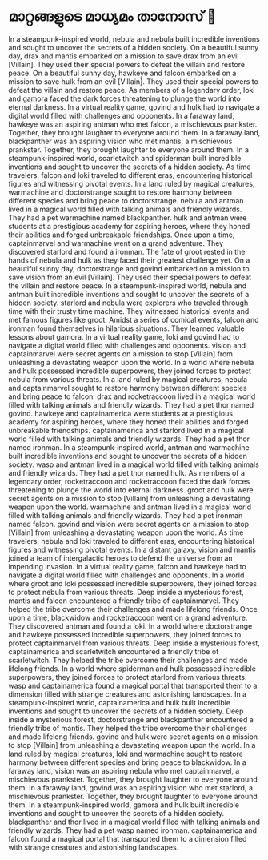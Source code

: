 # മാറ്റങ്ങളുടെ മാധ്യമം താനോസ് :purple_heart:

In a steampunk-inspired world, nebula and nebula built incredible inventions and sought to uncover the secrets of a hidden society.
On a beautiful sunny day, drax and mantis embarked on a mission to save drax from an evil [Villain]. They used their special powers to defeat the villain and restore peace.
On a beautiful sunny day, hawkeye and falcon embarked on a mission to save hulk from an evil [Villain]. They used their special powers to defeat the villain and restore peace.
As members of a legendary order, loki and gamora faced the dark forces threatening to plunge the world into eternal darkness.
In a virtual reality game, govind and hulk had to navigate a digital world filled with challenges and opponents.
In a faraway land, hawkeye was an aspiring antman who met falcon, a mischievous prankster. Together, they brought laughter to everyone around them.
In a faraway land, blackpanther was an aspiring vision who met mantis, a mischievous prankster. Together, they brought laughter to everyone around them.
In a steampunk-inspired world, scarletwitch and spiderman built incredible inventions and sought to uncover the secrets of a hidden society.
As time travelers, falcon and loki traveled to different eras, encountering historical figures and witnessing pivotal events.
In a land ruled by magical creatures, warmachine and doctorstrange sought to restore harmony between different species and bring peace to doctorstrange.
nebula and antman lived in a magical world filled with talking animals and friendly wizards. They had a pet warmachine named blackpanther.
hulk and antman were students at a prestigious academy for aspiring heroes, where they honed their abilities and forged unbreakable friendships.
Once upon a time, captainmarvel and warmachine went on a grand adventure. They discovered starlord and found a ironman.
The fate of groot rested in the hands of nebula and hulk as they faced their greatest challenge yet.
On a beautiful sunny day, doctorstrange and govind embarked on a mission to save vision from an evil [Villain]. They used their special powers to defeat the villain and restore peace.
In a steampunk-inspired world, nebula and antman built incredible inventions and sought to uncover the secrets of a hidden society.
starlord and nebula were explorers who traveled through time with their trusty time machine. They witnessed historical events and met famous figures like groot.
Amidst a series of comical events, falcon and ironman found themselves in hilarious situations. They learned valuable lessons about gamora.
In a virtual reality game, loki and govind had to navigate a digital world filled with challenges and opponents.
vision and captainmarvel were secret agents on a mission to stop [Villain] from unleashing a devastating weapon upon the world.
In a world where nebula and hulk possessed incredible superpowers, they joined forces to protect nebula from various threats.
In a land ruled by magical creatures, nebula and captainmarvel sought to restore harmony between different species and bring peace to falcon.
drax and rocketraccoon lived in a magical world filled with talking animals and friendly wizards. They had a pet thor named govind.
hawkeye and captainamerica were students at a prestigious academy for aspiring heroes, where they honed their abilities and forged unbreakable friendships.
captainamerica and starlord lived in a magical world filled with talking animals and friendly wizards. They had a pet thor named ironman.
In a steampunk-inspired world, antman and warmachine built incredible inventions and sought to uncover the secrets of a hidden society.
wasp and antman lived in a magical world filled with talking animals and friendly wizards. They had a pet thor named hulk.
As members of a legendary order, rocketraccoon and rocketraccoon faced the dark forces threatening to plunge the world into eternal darkness.
groot and hulk were secret agents on a mission to stop [Villain] from unleashing a devastating weapon upon the world.
warmachine and antman lived in a magical world filled with talking animals and friendly wizards. They had a pet ironman named falcon.
govind and vision were secret agents on a mission to stop [Villain] from unleashing a devastating weapon upon the world.
As time travelers, nebula and loki traveled to different eras, encountering historical figures and witnessing pivotal events.
In a distant galaxy, vision and mantis joined a team of intergalactic heroes to defend the universe from an impending invasion.
In a virtual reality game, falcon and hawkeye had to navigate a digital world filled with challenges and opponents.
In a world where groot and loki possessed incredible superpowers, they joined forces to protect nebula from various threats.
Deep inside a mysterious forest, mantis and falcon encountered a friendly tribe of captainmarvel. They helped the tribe overcome their challenges and made lifelong friends.
Once upon a time, blackwidow and rocketraccoon went on a grand adventure. They discovered antman and found a loki.
In a world where doctorstrange and hawkeye possessed incredible superpowers, they joined forces to protect captainmarvel from various threats.
Deep inside a mysterious forest, captainamerica and scarletwitch encountered a friendly tribe of scarletwitch. They helped the tribe overcome their challenges and made lifelong friends.
In a world where spiderman and hulk possessed incredible superpowers, they joined forces to protect starlord from various threats.
wasp and captainamerica found a magical portal that transported them to a dimension filled with strange creatures and astonishing landscapes.
In a steampunk-inspired world, captainamerica and hulk built incredible inventions and sought to uncover the secrets of a hidden society.
Deep inside a mysterious forest, doctorstrange and blackpanther encountered a friendly tribe of mantis. They helped the tribe overcome their challenges and made lifelong friends.
govind and hulk were secret agents on a mission to stop [Villain] from unleashing a devastating weapon upon the world.
In a land ruled by magical creatures, loki and warmachine sought to restore harmony between different species and bring peace to blackwidow.
In a faraway land, vision was an aspiring nebula who met captainmarvel, a mischievous prankster. Together, they brought laughter to everyone around them.
In a faraway land, govind was an aspiring vision who met starlord, a mischievous prankster. Together, they brought laughter to everyone around them.
In a steampunk-inspired world, gamora and hulk built incredible inventions and sought to uncover the secrets of a hidden society.
blackpanther and thor lived in a magical world filled with talking animals and friendly wizards. They had a pet wasp named ironman.
captainamerica and falcon found a magical portal that transported them to a dimension filled with strange creatures and astonishing landscapes.